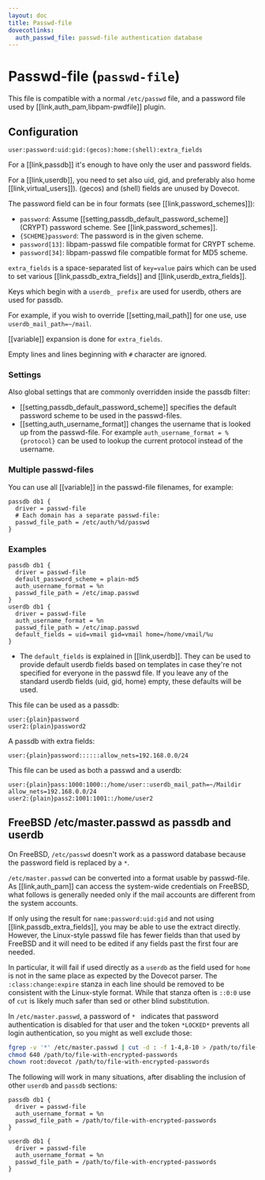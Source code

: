 ```yaml
---
layout: doc
title: Passwd-file
dovecotlinks:
  auth_passwd_file: passwd-file authentication database
---
```


# Passwd-file (`passwd-file`)

This file is compatible with a normal `/etc/passwd` file, and a password file
used by [[link,auth_pam,libpam-pwdfile]] plugin.

## Configuration

`user:password:uid:gid:(gecos):home:(shell):extra_fields`

For a [[link,passdb]] it's enough to have only the user and password fields.

For a [[link,userdb]], you need to set also uid, gid, and preferably also home
[[link,virtual_users]]). (gecos) and (shell) fields are unused by Dovecot.

The password field can be in four formats (see [[link,password_schemes]]):

* `password`: Assume [[setting,passdb_default_password_scheme]] (CRYPT)
  password scheme. See [[link,password_schemes]].
* `{SCHEME}password`: The password is in the given scheme.
* `password[13]`: libpam-passwd file compatible format for CRYPT scheme.
* `password[34]`: libpam-passwd file compatible format for MD5 scheme.

`extra_fields` is a space-separated list of `key=value` pairs which can be
used to set various [[link,passdb_extra_fields]] and
[[link,userdb_extra_fields]].

Keys which begin with a `userdb_ prefix` are used for userdb, others are
used for passdb.

For example, if you wish to override [[setting,mail_path]] for one use,
use `userdb_mail_path=~/mail`.

[[variable]] expansion is done for `extra_fields`.

Empty lines and lines beginning with `#` character are ignored.

### Settings

<SettingsComponent tag="passwd-file" />

Also global settings that are commonly overridden inside the passdb filter:

* [[setting,passdb_default_password_scheme]] specifies the default password
  scheme to be used in the passwd-files.
* [[setting,auth_username_format]] changes the username that is looked up from
  the passwd-file. For example `auth_username_format = %{protocol}` can be used
  to lookup the current protocol instead of the username.

### Multiple passwd-files

You can use all [[variable]] in the passwd-file filenames, for example:

```[dovecot.conf]
passdb db1 {
  driver = passwd-file
  # Each domain has a separate passwd-file:
  passwd_file_path = /etc/auth/%d/passwd
}
```

### Examples

```[dovecot.conf]
passdb db1 {
  driver = passwd-file
  default_password_scheme = plain-md5
  auth_username_format = %n
  passwd_file_path = /etc/imap.passwd
}
userdb db1 {
  driver = passwd-file
  auth_username_format = %n
  passwd_file_path = /etc/imap.passwd
  default_fields = uid=vmail gid=vmail home=/home/vmail/%u
}
```

* The `default_fields` is explained in [[link,userdb]]. They can be used
  to provide default userdb fields based on templates in case they're not
  specified for everyone in the passwd file. If you leave any of the standard
  userdb fields (uid, gid, home) empty, these defaults will be used.

This file can be used as a passdb:

```
user:{plain}password
user2:{plain}password2
```

A passdb with extra fields:

```
user:{plain}password::::::allow_nets=192.168.0.0/24
```

This file can be used as both a passwd and a userdb:

```
user:{plain}pass:1000:1000::/home/user::userdb_mail_path=~/Maildir allow_nets=192.168.0.0/24
user2:{plain}pass2:1001:1001::/home/user2
```

## FreeBSD /etc/master.passwd as passdb and userdb

On FreeBSD, `/etc/passwd` doesn't work as a password database because the
password field is replaced by a `*`.

`/etc/master.passwd` can be converted into a format usable by passwd-file.
As [[link,auth_pam]] can access the system-wide credentials on FreeBSD,
what follows is generally needed only if the mail accounts are different
from the system accounts.

If only using the result for `name:password:uid:gid` and not using
[[link,passdb_extra_fields]], you may be able to use the extract directly.
However, the Linux-style passwd file has fewer fields than that used by
FreeBSD and it will need to be edited if any fields past the first four are
needed.

In particular, it will fail if used directly as a `userdb` as the field used
for `home` is not in the same place as expected by the Dovecot parser. The
`:class:change:expire` stanza in each line should be removed to be consistent
with the Linux-style format. While that stanza often is `::0:0` use of
`cut` is likely much safer than sed or other blind substitution.

In `/etc/master.passwd`, a password of `* ` indicates that password
authentication is disabled for that user and the token `*LOCKED*` prevents
all login authentication, so you might as well exclude those:

```sh
fgrep -v '*' /etc/master.passwd | cut -d : -f 1-4,8-10 > /path/to/file-with-encrypted-passwords
chmod 640 /path/to/file-with-encrypted-passwords
chown root:dovecot /path/to/file-with-encrypted-passwords
```

The following will work in many situations, after disabling the inclusion of
other `userdb` and `passdb` sections:

```
passdb db1 {
  driver = passwd-file
  auth_username_format = %n
  passwd_file_path = /path/to/file-with-encrypted-passwords
}

userdb db1 {
  driver = passwd-file
  auth_username_format = %n
  passwd_file_path = /path/to/file-with-encrypted-passwords
}
```
